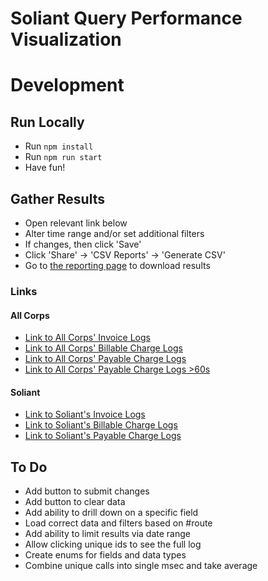 # Soliant Query Performance Visualization

# Development #

## Run Locally ##
* Run `npm install`
* Run `npm run start`
* Have fun!

## Gather Results
* Open relevant link below
* Alter time range and/or set additional filters
* If changes, then click 'Save'
* Click 'Share' -> 'CSV Reports' -> 'Generate CSV'
* Go to [the reporting page](http://laselk.bullhorn.com/app/management/insightsAndAlerting/reporting) to download results 
### Links ###
#### All Corps ####
* [Link to All Corps' Invoice Logs](http://laselk.bullhorn.com/app/discover#/view/23a53f10-d6f0-11ec-b935-a74f67d110ca?_g=(filters:!(),refreshInterval:(pause:!t,value:0),time:(from:'2022-01-01T06:00:00.000Z',to:now))&_a=(columns:!(corp,path,query,msec),filters:!(('$state':(store:appState),meta:(alias:!n,disabled:!f,index:rest-access,key:corp,negate:!f,params:(query:13408),type:phrase),query:(match_phrase:(corp:13408)))),index:rest-access,interval:auto,query:(language:kuery,query:'path:%20%22*query%2FInvoiceStatement*%22'),sort:!()))
* [Link to All Corps' Billable Charge Logs](http://laselk.bullhorn.com/app/discover#/view/0f979450-d6f0-11ec-bafa-d9416a9da518?_g=(filters:!(),refreshInterval:(pause:!t,value:0),time:(from:'2022-01-01T06:00:00.000Z',to:now))&_a=(columns:!(corp,path,query,msec),filters:!(('$state':(store:appState),meta:(alias:!n,disabled:!f,index:rest-access,key:corp,negate:!f,params:(query:13408),type:phrase),query:(match_phrase:(corp:13408)))),index:rest-access,interval:auto,query:(language:kuery,query:'path:%20%22*query%2FBillableCharge*%22'),sort:!()))
* [Link to All Corps' Payable Charge Logs](http://laselk.bullhorn.com/app/discover#/view/f9ffa010-d6ef-11ec-bafa-d9416a9da518?_g=(filters:!(),refreshInterval:(pause:!t,value:0),time:(from:'2022-01-01T06:00:00.000Z',to:now))&_a=(columns:!(corp,path,query,msec),filters:!(('$state':(store:appState),meta:(alias:!n,disabled:!f,index:rest-access,key:corp,negate:!f,params:(query:13408),type:phrase),query:(match_phrase:(corp:13408)))),index:rest-access,interval:auto,query:(language:kuery,query:'path:%20%22*query%2FPayableCharge*%22'),sort:!()))
* [Link to All Corps' Payable Charge Logs >60s](http://laselk.bullhorn.com/app/discover#/view/f9ffa010-d6ef-11ec-bafa-d9416a9da518?_g=(filters:!(),refreshInterval:(pause:!t,value:0),time:(from:'2022-01-01T06:00:00.000Z',to:now))&_a=(columns:!(corp,path,msec),filters:!(),index:all-indexes,interval:auto,query:(language:kuery,query:'path:%20%22*query%2FPayableCharge*%22%20AND%20msec%20%3E%2060000'),sort:!()))

#### Soliant ####
* [Link to Soliant's Invoice Logs](http://laselk.bullhorn.com/app/discover#/view/dab7cec0-d5ec-11ec-bafa-d9416a9da518?_g=(filters:!(),refreshInterval:(pause:!t,value:0),time:(from:'2022-01-01T06:00:00.000Z',to:now))&_a=(columns:!(corp,path,query,msec),filters:!(('$state':(store:appState),meta:(alias:!n,disabled:!f,index:rest-access,key:corp,negate:!f,params:(query:13408),type:phrase),query:(match_phrase:(corp:13408)))),index:rest-access,interval:auto,query:(language:kuery,query:'path:%20%22*query%2FInvoiceStatement*%22%20AND%20corp%20%3D%2013408%20'),sort:!()))
* [Link to Soliant's Billable Charge Logs](http://laselk.bullhorn.com/app/discover#/view/dab7cec0-d5ec-11ec-bafa-d9416a9da518?_g=(filters:!(),refreshInterval:(pause:!t,value:0),time:(from:'2022-01-01T06:00:00.000Z',to:now))&_a=(columns:!(corp,path,query,msec),filters:!(('$state':(store:appState),meta:(alias:!n,disabled:!f,index:rest-access,key:corp,negate:!f,params:(query:13408),type:phrase),query:(match_phrase:(corp:13408)))),index:rest-access,interval:auto,query:(language:kuery,query:'path:%20%22*query%2FBillableCharge*%22%20AND%20corp%20%3D%2013408%20'),sort:!()))
* [Link to Soliant's Payable Charge Logs](http://laselk.bullhorn.com/app/discover#/view/88bae400-d6ef-11ec-bafa-d9416a9da518?_g=(filters:!(),refreshInterval:(pause:!t,value:0),time:(from:'2022-01-01T06:00:00.000Z',to:now))&_a=(columns:!(corp,path,query,msec),filters:!(('$state':(store:appState),meta:(alias:!n,disabled:!f,index:rest-access,key:corp,negate:!f,params:(query:13408),type:phrase),query:(match_phrase:(corp:13408)))),index:rest-access,interval:auto,query:(language:kuery,query:'path:%20%22*query%2FPayableCharge*%22%20AND%20corp%20%3D%2013408%20'),sort:!()))

## To Do ##
* Add button to submit changes
* Add button to clear data
* Add ability to drill down on a specific field
* Load correct data and filters based on #route
* Add ability to limit results via date range
* Allow clicking unique ids to see the full log
* Create enums for fields and data types
* Combine unique calls into single msec and take average
